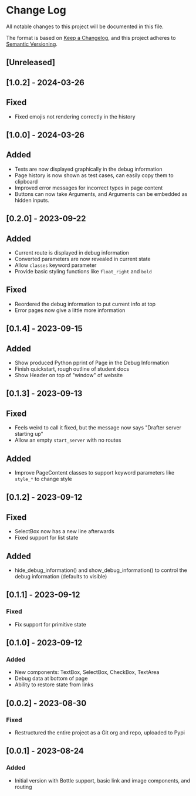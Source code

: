 # Change Log

All notable changes to this project will be documented in this file.

The format is based on [Keep a Changelog](https://keepachangelog.com/en/1.0.0/),
and this project adheres to [Semantic Versioning](https://semver.org/spec/v2.0.0.html).


## [Unreleased]

## [1.0.2] - 2024-03-26

## Fixed

* Fixed emojis not rendering correctly in the history

## [1.0.0] - 2024-03-26

## Added

* Tests are now displayed graphically in the debug information
* Page history is now shown as test cases, can easily copy them to clipboard
* Improved error messages for incorrect types in page content
* Buttons can now take Arguments, and Arguments can be embedded as hidden inputs.

## [0.2.0] - 2023-09-22

## Added

- Current route is displayed in debug information
- Converted parameters are now revealed in current state
- Allow `classes` keyword parameter
- Provide basic styling functions like `float_right` and `bold`

## Fixed

- Reordered the debug information to put current info at top
- Error pages now give a little more information

## [0.1.4] - 2023-09-15

## Added

- Show produced Python pprint of Page in the Debug Information
- Finish quickstart, rough outline of student docs
- Show Header on top of "window" of website

## [0.1.3] - 2023-09-13

## Fixed

- Feels weird to call it fixed, but the message now says "Drafter server starting up"
- Allow an empty `start_server` with no routes

## Added

- Improve PageContent classes to support keyword parameters like `style_*` to change style

## [0.1.2] - 2023-09-12

## Fixed

- SelectBox now has a new line afterwards
- Fixed support for list state

## Added

- hide_debug_information() and show_debug_information() to control the debug information (defaults to visible)

## [0.1.1] - 2023-09-12

### Fixed

- Fix support for primitive state

## [0.1.0] - 2023-09-12

### Added

- New components: TextBox, SelectBox, CheckBox, TextArea
- Debug data at bottom of page
- Ability to restore state from links

## [0.0.2] - 2023-08-30

### Fixed

- Restructured the entire project as a Git org and repo, uploaded to Pypi

## [0.0.1] - 2023-08-24

### Added

- Initial version with Bottle support, basic link and image components, and routing